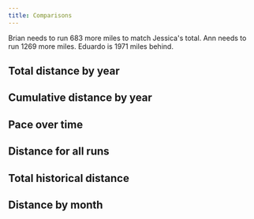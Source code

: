 ```yaml
---
title: Comparisons
---
```


Brian needs to run 683 more miles to match Jessica's total. Ann needs to run 1269 more miles. Eduardo is 1971 miles behind. 

## Total distance by year
<div id="compare-distance-bar-year"></div>

## Cumulative distance by year
<div id="compare-distance-line-year"></div>

## Pace over time
<div id="compare-time-pace"></div>

## Distance for all runs
<div id="compare-time-distance"></div>


## Total historical distance
<div id="compare-distance-line-total"></div>

## Distance by month
<div id="compare-distance-bar-month"></div>


<script src="https://cdn.jsdelivr.net/npm/vega@5.12.1"></script>
<script src="https://cdn.jsdelivr.net/npm/vega-lite@4.13.1"></script>
<script src="https://cdn.jsdelivr.net/npm/vega-embed@6.8.0"></script>
<script src="plots.js"></script>

<script type="text/javascript">
  load_plot("compare-distance-line-total");
  load_plot("compare-distance-bar-year");
  load_plot("compare-distance-line-year");
  load_plot("compare-time-pace");
  load_plot("compare-time-distance");
  load_plot("compare-distance-bar-month");
</script>
